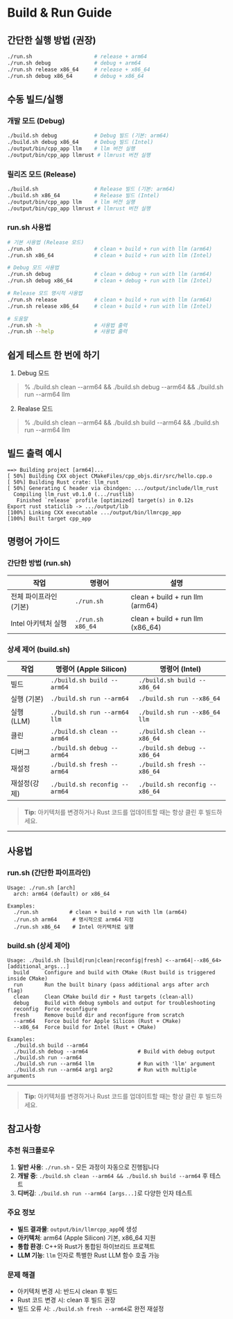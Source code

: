 # Build & Run Guide

## 간단한 실행 방법 (권장)

```bash
./run.sh                    # release + arm64
./run.sh debug              # debug + arm64  
./run.sh release x86_64     # release + x86_64
./run.sh debug x86_64       # debug + x86_64
```

## 수동 빌드/실행

### 개발 모드 (Debug)
```bash
./build.sh debug            # Debug 빌드 (기본: arm64)
./build.sh debug x86_64     # Debug 빌드 (Intel)
./output/bin/cpp_app llm    # llm 버전 실행
./output/bin/cpp_app llmrust # llmrust 버전 실행
```

### 릴리즈 모드 (Release)
```bash
./build.sh                  # Release 빌드 (기본: arm64)  
./build.sh x86_64           # Release 빌드 (Intel)
./output/bin/cpp_app llm    # llm 버전 실행
./output/bin/cpp_app llmrust # llmrust 버전 실행
```

### run.sh 사용법
```bash
# 기본 사용법 (Release 모드)
./run.sh                    # clean + build + run with llm (arm64)
./run.sh x86_64             # clean + build + run with llm (Intel)

# Debug 모드 사용법  
./run.sh debug              # clean + debug + run with llm (arm64)
./run.sh debug x86_64       # clean + debug + run with llm (Intel)

# Release 모드 명시적 사용법
./run.sh release            # clean + build + run with llm (arm64)
./run.sh release x86_64     # clean + build + run with llm (Intel)

# 도움말
./run.sh -h                 # 사용법 출력
./run.sh --help             # 사용법 출력
```

## 쉽게 테스트 한 번에 하기
1) Debug 모드
>  % ./build.sh clean --arm64 && ./build.sh debug --arm64 && ./build.sh run --arm64 llm

2) Realase 모드
>  % ./build.sh clean --arm64 && ./build.sh build --arm64 && ./build.sh run --arm64 llm

## 빌드 출력 예시

```
==> Building project [arm64]...
[ 50%] Building CXX object CMakeFiles/cpp_objs.dir/src/hello.cpp.o
[ 50%] Building Rust crate: llm_rust
[ 50%] Generating C header via cbindgen: .../output/include/llm_rust
  Compiling llm_rust v0.1.0 (.../rustlib)
   Finished `release` profile [optimized] target(s) in 0.12s
Export rust staticlib -> .../output/lib
[100%] Linking CXX executable .../output/bin/llmrcpp_app
[100%] Built target cpp_app
```

## 명령어 가이드

### 간단한 방법 (run.sh)
| 작업                    | 명령어               | 설명                           |
|-------------------------|---------------------|--------------------------------|
| 전체 파이프라인 (기본)    | `./run.sh`          | clean + build + run llm (arm64) |
| Intel 아키텍처 실행      | `./run.sh x86_64`   | clean + build + run llm (x86_64) |

### 상세 제어 (build.sh)
| 작업         | 명령어 (Apple Silicon)         | 명령어 (Intel)             |
|--------------|-------------------------------|----------------------------|
| 빌드         | `./build.sh build --arm64`    | `./build.sh build --x86_64`|
| 실행 (기본)   | `./build.sh run --arm64`      | `./build.sh run --x86_64`  |
| 실행 (LLM)   | `./build.sh run --arm64 llm`  | `./build.sh run --x86_64 llm`|
| 클린         | `./build.sh clean --arm64`    | `./build.sh clean --x86_64`|
| 디버그       | `./build.sh debug --arm64`     | `./build.sh debug --x86_64` |
| 재설정       | `./build.sh fresh --arm64`    | `./build.sh fresh --x86_64`|
| 재설정(강제) | `./build.sh reconfig --arm64` | `./build.sh reconfig --x86_64`|

> **Tip:** 아키텍처를 변경하거나 Rust 코드를 업데이트할 때는 항상 클린 후 빌드하세요.

---

## 사용법

### run.sh (간단한 파이프라인)
```
Usage: ./run.sh [arch]
  arch: arm64 (default) or x86_64

Examples:
  ./run.sh          # clean + build + run with llm (arm64)
  ./run.sh arm64     # 명시적으로 arm64 지정
  ./run.sh x86_64    # Intel 아키텍처로 실행
```

### build.sh (상세 제어)
```
Usage: ./build.sh [build|run|clean|reconfig|fresh] <--arm64|--x86_64> [additional_args...]
  build     Configure and build with CMake (Rust build is triggered inside CMake)
  run       Run the built binary (pass additional args after arch flag)
  clean     Clean CMake build dir + Rust targets (clean-all)
  debug     Build with debug symbols and output for troubleshooting
  reconfig  Force reconfigure
  fresh     Remove build dir and reconfigure from scratch
  --arm64   Force build for Apple Silicon (Rust + CMake)
  --x86_64  Force build for Intel (Rust + CMake)

Examples:
  ./build.sh build --arm64
  ./build.sh debug --arm64                # Build with debug output
  ./build.sh run --arm64
  ./build.sh run --arm64 llm              # Run with 'llm' argument
  ./build.sh run --arm64 arg1 arg2        # Run with multiple arguments
```

---

> **Tip:** 아키텍처를 변경하거나 Rust 코드를 업데이트할 때는 항상 클린 후 빌드하세요.

## 참고사항

### 추천 워크플로우
1. **일반 사용**: `./run.sh` - 모든 과정이 자동으로 진행됩니다
2. **개발 중**: `./build.sh clean --arm64 && ./build.sh build --arm64` 후 테스트
3. **디버깅**: `./build.sh run --arm64 [args...]`로 다양한 인자 테스트

### 주요 정보
- **빌드 결과물**: `output/bin/llmrcpp_app`에 생성
- **아키텍처**: arm64 (Apple Silicon) 기본, x86_64 지원
- **통합 환경**: C++와 Rust가 통합된 하이브리드 프로젝트
- **LLM 기능**: `llm` 인자로 특별한 Rust LLM 함수 호출 가능

### 문제 해결
- 아키텍처 변경 시: 반드시 clean 후 빌드
- Rust 코드 변경 시: clean 후 빌드 권장
- 빌드 오류 시: `./build.sh fresh --arm64`로 완전 재설정
